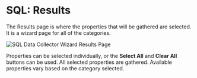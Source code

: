 # SQL: Results

The Results page is where the properties that will be gathered are selected. It is a wizard page for
all of the categories.

![SQL Data Collector Wizard Results Page](/img/product_docs/accessanalyzer/11.6/admin/datacollector/sql/results.webp)

Properties can be selected individually, or the **Select All** and **Clear All** buttons can be
used. All selected properties are gathered. Available properties vary based on the category
selected.

